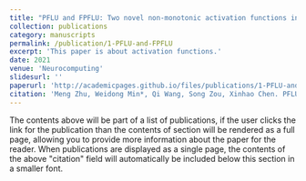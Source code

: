 ```yaml
---
title: "PFLU and FPFLU: Two novel non-monotonic activation functions in convolutional neural networks"
collection: publications
category: manuscripts
permalink: /publication/1-PFLU-and-FPFLU
excerpt: 'This paper is about activation functions.'
date: 2021
venue: 'Neurocomputing'
slidesurl: ''
paperurl: 'http://academicpages.github.io/files/publications/1-PFLU-and-FPFLU.pdf'
citation: 'Meng Zhu, Weidong Min*, Qi Wang, Song Zou, Xinhao Chen. PFLU and FPFLU: Two novel non-monotonic activation functions in convolutional neural networks. Neurocomputing, 2021, 429: 110-117. DOI: 10.1016/j.neucom.2020.11.068.'
---
```


The contents above will be part of a list of publications, if the user clicks the link for the publication than the contents of section will be rendered as a full page, allowing you to provide more information about the paper for the reader. When publications are displayed as a single page, the contents of the above "citation" field will automatically be included below this section in a smaller font.

